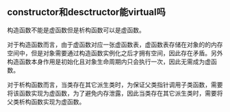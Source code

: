 ## constructor和desctructor能virtual吗

构造函数不能是虚函数但是析构函数可以是虚函数。

对于构造函数而言，由于虚函数对应一张虚函数表，虚函数表存储在对象的的内存空间中，但是对象需要通过构造函数实例化之后才拥有空间，因此存在矛盾。另外构造函数本身作用是初始化且对象生命周期内只会执行一次，因此无需成为虚函数。

对于析构函数而言，当类存在其它派生类时，为保证父类指针调用子类函数，需要将该函数实现为虚函数，为了避免内存泄露，因此当类存在其它派生类时，需要将父类析构函数实现为虚函数。
